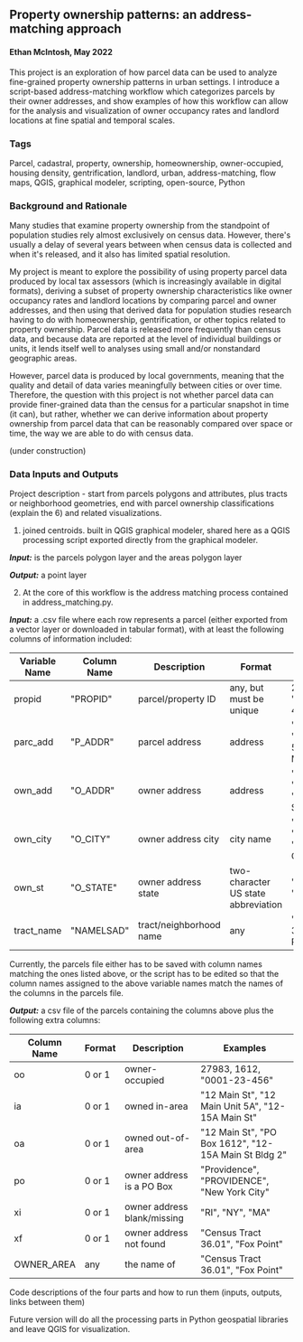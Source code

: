 ## Property ownership patterns: an address-matching approach
#### Ethan McIntosh, May 2022

This project is an exploration of how parcel data can be used to analyze fine-grained property ownership patterns in urban settings.  I introduce a script-based address-matching workflow which categorizes parcels by their owner addresses, and show examples of how this workflow can allow for the analysis and visualization of owner occupancy rates and landlord locations at fine spatial and temporal scales.  

### Tags
Parcel, cadastral, property, ownership, homeownership, owner-occupied, housing density, gentrification, landlord, urban, address-matching, flow maps, QGIS, graphical modeler, scripting, open-source, Python

### Background and Rationale

Many studies that examine property ownership from the standpoint of population studies rely almost exclusively on census data.  However, there's usually a delay of several years between when census data is collected and when it's released, and it also has limited spatial resolution.  

My project is meant to explore the possibility of using property parcel data produced by local tax assessors (which is increasingly available in digital formats), deriving a subset of property ownership characteristics like owner occupancy rates and landlord locations by comparing parcel and owner addresses, and then using that derived data for population studies research having to do with homeownership, gentrification, or other topics related to property ownership.  Parcel data is released more frequently than census data, and because data are reported at the level of individual buildings or units, it lends itself well to analyses using small and/or nonstandard geographic areas.

However, parcel data is produced by local governments, meaning that the quality and detail of data varies meaningfully between cities or over time.  Therefore, the question with this project is not whether parcel data can provide finer-grained data than the census for a particular snapshot in time (it can), but rather, whether we can derive information about property ownership from parcel data that can be reasonably compared over space or time, the way we are able to do with census data.  

(under construction)

### Data Inputs and Outputs

Project description - start from parcels polygons and attributes, plus tracts or neighborhood geometries, end with parcel ownership classifications (explain the 6) and related visualizations.

1) joined centroids.  built in QGIS graphical modeler, shared here as a QGIS processing script exported directly from the graphical modeler.  

**_Input:_** is the parcels polygon layer and the areas polygon layer

**_Output:_** a point layer 

2) At the core of this workflow is the address matching process contained in address_matching.py.  

**_Input:_** a .csv file where each row represents a parcel (either exported from a vector layer or downloaded in tabular format), with at least the following columns of information included:

| Variable Name | Column Name  | Description | Format | Examples |
| ------------- | ------------- | ------------- | ------- | ------- |
| propid | "PROPID"  | parcel/property ID  | any, but must be unique | 27983, 1612, "0001-23-456" |
| parc_add | "P_ADDR"  | parcel address | address | "12 Main St", "12 Main Unit 5A", "12-15A Main St" |
| own_add | "O_ADDR"  | owner address  | address | "12 Main St", "PO Box 1612", "12-15A Main St Bldg 2" |
| own_city | "O_CITY"  | owner address city  | city name | "Providence", "PROVIDENCE", "New York City" |
| own_st | "O_STATE"  | owner address state  | two-character US state abbreviation | "RI", "NY", "MA" |
| tract_name | "NAMELSAD"  | tract/neighborhood name  | any | "Census Tract 36.01", "Fox Point" |

Currently, the parcels file either has to be saved with column names matching the ones listed above, or the script has to be edited so that the column names assigned to the above variable names match the names of the columns in the parcels file.  

**_Output:_** a csv file of the parcels containing the columns above plus the following extra columns:

| Column Name  | Format | Description | Examples |
| ------------- | ------------- | ------- | ------- |
| oo  | 0 or 1 | owner-occupied | 27983, 1612, "0001-23-456" |
| ia  | 0 or 1 | owned in-area | "12 Main St", "12 Main Unit 5A", "12-15A Main St" |
| oa  | 0 or 1 | owned out-of-area | "12 Main St", "PO Box 1612", "12-15A Main St Bldg 2" |
| po  | 0 or 1 | owner address is a PO Box | "Providence", "PROVIDENCE", "New York City" |
| xi  | 0 or 1 | owner address blank/missing | "RI", "NY", "MA" |
| xf  | 0 or 1 | owner address not found | "Census Tract 36.01", "Fox Point" |
| OWNER_AREA  | any | the name of  | "Census Tract 36.01", "Fox Point" |



Code descriptions of the four parts and how to run them (inputs, outputs, links between them)

Future version will do all the processing parts in Python geospatial libraries and leave QGIS for visualization.
